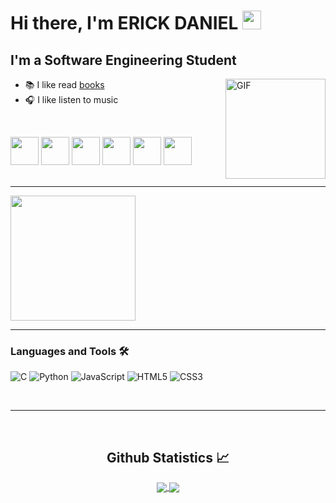 # Hi there, I'm ERICK DANIEL <img width="30px" src="https://vignette.wikia.nocookie.net/undertale/images/2/20/Annoying_Dog.gif/revision/latest?cb=20151222191648&path-prefix=pl" />

## I'm a Software Engineering Student

<img class="cat" align="right" alt="GIF" height="160px" src="https://media.giphy.com/media/du3J3cXyzhj75IOgvA/giphy.gif" />

- 📚 I like read <a href="https://www.goodreads.com/user/show/173591428-erick">books</a>
- 🎧 I like listen to music
<br>

<img src="https://cdn.betterttv.net/emote/5f1b0186cf6d2144653d2970/3x.webp" width="45px"></img>
<img src="https://cdn.betterttv.net/emote/5fa8f232eca18f6455c2b2e1/3x.webp" width="45px"></img>
<img src="https://cdn.betterttv.net/emote/5d38aaa592fc550c2d5996b8/3x.webp" width="45px"></img>
<img src="https://cdn.betterttv.net/emote/5f455410b2efd65d77e8cb14/3x.webp" width="45px"></img>
<img src="https://cdn.betterttv.net/emote/657ce50af6fad6cd3a5ce7cc/3x.webp" width="45px"></img>
<img src="https://cdn.betterttv.net/emote/6228bfe606fd6a9f5be69c39/3x.webp" width="45px"></img>
<br>
<br>

---

<img src="https://imagetolink.com/ib/iKnhxs2Jji.png" width="200px"></img>

---

### Languages and Tools 🛠 

![C](http://img.shields.io/badge/-C-A8B9CC?style=flat-square&logo=c&logoColor=ffffff)
![Python](http://img.shields.io/badge/-Python-3776AB?style=flat-square&logo=python&logoColor=ffffff)
![JavaScript](https://img.shields.io/badge/-JavaScript-%23F7DF1C?style=flat-square&logo=javascript&logoColor=000000&labelColor=%23F7DF1C&color=%23FFCE5A)
![HTML5](https://img.shields.io/badge/-HTML5-%23E44D27?style=flat-square&logo=html5&logoColor=ffffff)
![CSS3](https://img.shields.io/badge/-CSS3-%231572B6?style=flat-square&logo=css3)

<br/>

---

<br/>

  <h2 align="center"> Github Statistics 📈 </h2>
  
  <div align="center"> 
     <a href="">
      <img align="center" src="https://github-readme-stats-sigma-five.vercel.app/api?username=ERICK-DANIEL&show_icons=true&include_all_commits=true&count_private=true&theme=react&line_height=40" />
    </a>
    <a href="">
      <img align="center" src="https://github-readme-stats.vercel.app/api/top-langs/?username=ERICK-DANIEL&theme=react&line_height=40&hide=css"/>
    </a>
</div
